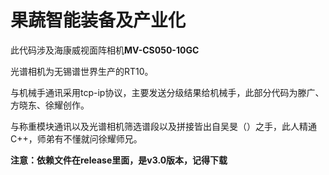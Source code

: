 # 果蔬智能装备及产业化

此代码涉及海康威视面阵相机**MV-CS050-10GC**

光谱相机为无锡谱世界生产的RT10。

与机械手通讯采用tcp-ip协议，主要发送分级结果给机械手，此部分代码为滕广、方晓东、徐耀创作。

与称重模块通讯以及光谱相机筛选谱段以及拼接皆出自吴旻（）之手，此人精通C++，师弟有不懂就问徐耀师兄。


**注意：依赖文件在release里面，是v3.0版本，记得下载**


